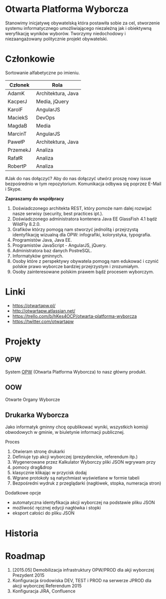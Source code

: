 # Otwarta Platforma Wyborcza 
Stanowimy inicjatywę obywatelską która postawiła sobie za cel, stworzenie systemu informatycznego umożliwiającego niezależną jak i obiektywną weryfikację wyników wyborów. Tworzymy niedochodowy i niezaangażowany politycznie projekt obywatelski.  


# Członkowie
Sortowanie alfabetyczne po imieniu.  

| Członek  | Rola  |
| ------------- | ------------- |
| AdamK | Architektura, Java  |
| KacperJ | Media, jQuery |
| KarolF | AngularJS |
| MaciekS | DevOps |
| MagdaB | Media |
| MarcinT | AngularJS |
| PawełP | Architektura, Java |
| PrzemekJ | Analiza |
| RafałR | Analiza |
| RobertP | Analiza |

#Jak do nas dołączyć?
Aby do nas dołączyć utwórz proszę nowy issue bezpośrednio w tym repozytorium. Komunikacja odbywa się poprzez E-Mail i Skype. 


**Zapraszamy do współpracy**  
1. Doświadczonego architekta REST, który pomoże nam dalej rozwijać nasze serwisy (security, best practices ipt.).  
2. Doświadczonego administratora kontenera Java EE GlassFish 4.1 bądź WildFly 8.2.0.  
3. Grafików którzy pomogą nam stworzyć jednolitą i przejrzystą identyfikację wizualną dla OPW: infografiki, kolorystyka, typografia.   
4. Programistów Java, Java EE.  
5. Programistów JavaScript - AngularJS, jQuery.  
6. Administratora baz danych PostreSQL.  
7. Informatyków gminnych.   
8. Osoby które z perspektywy obywatela pomogą nam edukować i czynić polskie prawo wyborcze bardziej przejrzystym i zrozumiałym.  
9. Osoby zainteresowane polskim prawem bądź procesem wyborczym.   


# Linki
* https://otwartapw.pl/
* http://otwartapw.atlassian.net/
* https://trello.com/b/hKes4OCP/otwarta-platforma-wyborcza 
* https://twitter.com/otwartapw

# Projekty

## OPW
System [OPW](https://github.com/OtwartaPlatformaWyborcza/Organizacja/blob/master/Projekt-OPW.md) (Otwarta Platforma Wyborcza) to nasz główny produkt. 

## OOW
Otwarte Organy Wyborcze 

## Drukarka Wyborcza
Jako informatyk gminny chcę opublikować wyniki, wszystkich komisji obwodowych w gminie, w biuletynie informacji publicznej.

Proces
1. Otwieram stronę drukarki
2. Definiuje typ akcji wyborczej (prezydenckie, referendum itp.) 
3. Wygenerowane przez Kalkulator Wyborczy pliki JSON wgrywam przy 
 1. pomocy drag&drop 
 2. klasycznie klikając w przycisk dodaj 
4. Wgrane protokoły są natychmiast wyświetlane w formie tabeli
5. Bezpośredni wydruk z przeglądarki (nagłówek, stopka, numeracja stron)

Dodatkowe opcje 
* automatyczna identyfikacja akcji wyborczej na podstawie pliku JSON
* możliwość ręcznej edycji nagłówka i stopki
* eksport całości do pliku JSON 


# Historia



# Roadmap
1. [2015.05] Demobilizacja infrastruktury OPW/PROD dla akji wyborczej Prezydent 2015   
2. Konfiguracja środowiska DEV, TEST i PROD na serwerze JPROD dla akcji wyborczej Referendum 2015
3. Konfiguracja JIRA, Confluence

